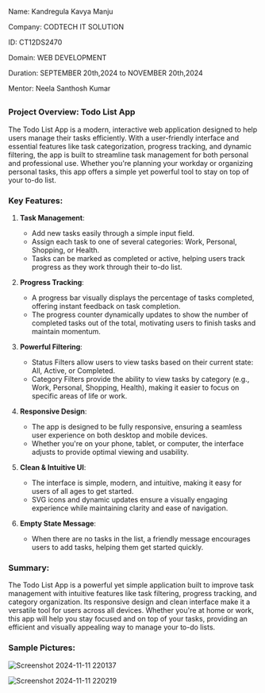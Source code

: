 Name: Kandregula Kavya Manju

Company: CODTECH IT SOLUTION

ID: CT12DS2470

Domain: WEB DEVELOPMENT

Duration: SEPTEMBER 20th,2024 to NOVEMBER 20th,2024

Mentor: Neela Santhosh Kumar

##

### Project Overview: Todo List App

The Todo List App is a modern, interactive web application designed to help users manage their tasks efficiently. With a user-friendly interface and essential features like task categorization, progress tracking, and dynamic filtering, the app is built to streamline task management for both personal and professional use. Whether you're planning your workday or organizing personal tasks, this app offers a simple yet powerful tool to stay on top of your to-do list.

### Key Features:

1. **Task Management**:
   - Add new tasks easily through a simple input field.
   - Assign each task to one of several categories: Work, Personal, Shopping, or Health.
   - Tasks can be marked as completed or active, helping users track progress as they work through their to-do list.

2. **Progress Tracking**:
   - A progress bar visually displays the percentage of tasks completed, offering instant feedback on task completion.
   - The progress counter dynamically updates to show the number of completed tasks out of the total, motivating users to finish tasks and maintain momentum.

3. **Powerful Filtering**:
   - Status Filters allow users to view tasks based on their current state: All, Active, or Completed.
   - Category Filters provide the ability to view tasks by category (e.g., Work, Personal, Shopping, Health), making it easier to focus on specific areas of life or work.

4. **Responsive Design**:
   - The app is designed to be fully responsive, ensuring a seamless user experience on both desktop and mobile devices.
   - Whether you're on your phone, tablet, or computer, the interface adjusts to provide optimal viewing and usability.

5. **Clean & Intuitive UI**:
   - The interface is simple, modern, and intuitive, making it easy for users of all ages to get started.
   - SVG icons and dynamic updates ensure a visually engaging experience while maintaining clarity and ease of navigation.

6. **Empty State Message**:
   - When there are no tasks in the list, a friendly message encourages users to add tasks, helping them get started quickly.

### Summary:

The Todo List App is a powerful yet simple application built to improve task management with intuitive features like task filtering, progress tracking, and category organization. Its responsive design and clean interface make it a versatile tool for users across all devices. Whether you're at home or work, this app will help you stay focused and on top of your tasks, providing an efficient and visually appealing way to manage your to-do lists.

### Sample Pictures:

![Screenshot 2024-11-11 220137](https://github.com/user-attachments/assets/f2e1e558-b13d-4ae9-8c21-d6789a48239b)

![Screenshot 2024-11-11 220219](https://github.com/user-attachments/assets/afb38d07-241d-464b-b7be-09264b149837)

